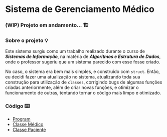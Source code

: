 # Sistema de Gerenciamento Médico

### (WIP) Projeto em andamento... 🏗️

### Sobre o projeto 💡
Este sistema surgiu como um trabalho realizado durante o curso de _**Sistemas de Informação**_, na matéria de _**Algoritmos e Estrutura de Dados**_, onde o professor sugeriu que um sistema parecido com esse fosse criado. 

No caso, o sistema era bem mais simples, e construído com `struct`. Então, eu decidi fazer uma atualização no sistema, atualizando toda sua construção para utilização de `classes`, corrigindo bugs de algumas funções criadas anteriormente, além de criar novas funções, e otimizar o funcionamento de outras, tentando tornar o código mais limpo e otimizado.

### Código ⌨️
- [Program](https://github.com/RHanielGit/sistema-medico/blob/main/SistemaM%C3%A9dico2.0/Program.cs)
- [Classe Médico](https://github.com/RHanielGit/sistema-medico/blob/main/SistemaM%C3%A9dico2.0/Medico.cs)
- [Classe Paciente](https://github.com/RHanielGit/sistema-medico/blob/main/SistemaM%C3%A9dico2.0/Paciente.cs)
